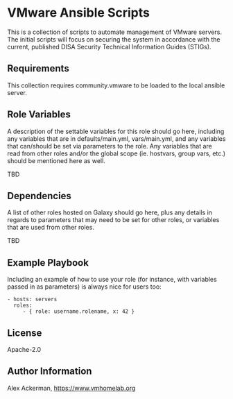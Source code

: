 VMware Ansible Scripts
======================

This is a collection of scripts to automate management of VMware servers.  The initial scripts will focus on 
securing the system in accordance with the current, published DISA Security Technical Information Guides (STIGs).

Requirements
------------

This collection requires community.vmware to be loaded to the local ansible server.

Role Variables
--------------

A description of the settable variables for this role should go here, including any variables that are in defaults/main.yml, vars/main.yml, and any variables that can/should be set via parameters to the role. Any variables that are read from other roles and/or the global scope (ie. hostvars, group vars, etc.) should be mentioned here as well.

TBD

Dependencies
------------

A list of other roles hosted on Galaxy should go here, plus any details in regards to parameters that may need to be set for other roles, or variables that are used from other roles.

TBD

Example Playbook
----------------

Including an example of how to use your role (for instance, with variables passed in as parameters) is always nice for users too:

    - hosts: servers
      roles:
         - { role: username.rolename, x: 42 }

License
-------

Apache-2.0

Author Information
------------------

Alex Ackerman, https://www.vmhomelab.org
